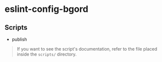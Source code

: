 # eslint-config-bgord

## Scripts

- publish

> If you want to see the script's documentation, refer to the file placed inside the `scripts/` directory.
